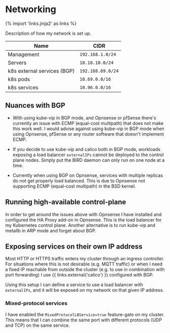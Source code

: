 # Networking

{% import 'links.jinja2' as links %}

Description of how my network is set up.

| Name                        | CIDR              |
| --------------------------- | ----------------- |
| Management                  | `192.168.1.0/24`  |
| Servers                     | `10.10.10.0/24`   |
| k8s external services (BGP) | `192.168.69.0/24` |
| k8s pods                    | `10.69.0.0/16`    |
| k8s services                | `10.96.0.0/16`    |

## Nuances with BGP

- With using kube-vip in BGP mode, and Opnsense or pfSense there's currently an issue with ECMP (equal-cost multipath) that does not make this work well. I would advise against using kube-vip in BGP mode when using Opnsense, pfSense or any router software that doesn't implement ECMP.

- If you decide to use kube-vip and calico both in BGP mode, workloads exposing a load balancer `externalIPs` cannot be deployed to the control plane nodes. Simply put the BIRD daemon can only run on one node at a time.

- Currently when using BGP on Opnsense, services with multiple replicas do not get properly load balanced. This is due to Opnsense not supporting ECMP (equal-cost multipath) in the BSD kernel.

## Running high-available control-plane

In order to get around the issues above with Opnsense I have installed and configured the HA Proxy add-on in Opnsense. This is the load balancer for my Kubernetes control plane. Another alternative is to run kube-vip and metallb in ARP mode and forget about BGP.

## Exposing services on their own IP address

Most HTTP or HTTPS traffic enters my cluster through an ingress controller. For situations where this is not desirable (e.g. MQTT traffic) or when I need a fixed IP reachable from outside the cluster (e.g. to use in combination with port forwarding) I use {{ links.external('calico') }} configured with BGP.

Using this setup I can define a service to use a load balancer with `externalIPs`, and it will be exposed on my network on that given IP address.

### Mixed-protocol services

I have enabled the `MixedProtocolLBService=true` feature-gate on my cluster. This means that I can combine the same port with different protocols (UDP and TCP) on the same service.
